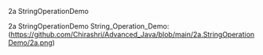 2a StringOperationDemo

2a StringOperationDemo String_Operation_Demo:(https://github.com/Chirashri/Advanced_Java/blob/main/2a.StringOperationDemo/2a.png)
